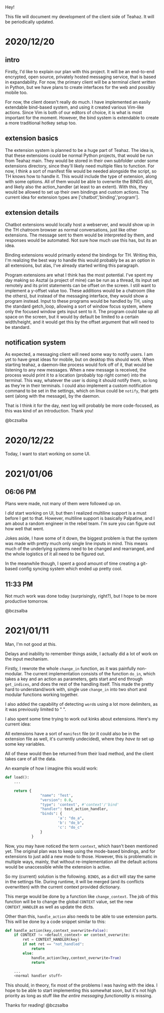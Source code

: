 Hey!

This file will document my development of the client side of Teahaz. It will be periodically updated.



# 2020/12/20

## intro
Firstly, I'd like to explain our plan with this project. It will be an end-to-end encrypted, open source, privately hosted messaging service, that is based in expandability. For now, the primary client will be a terminal client written in Python, but we have plans to create interfaces for the web and possibly mobile too. 

For now, the client doesn't really do much. I have implemented an easily extendable bind-based system, and using it created various Vim-like actions. Since Vim is both of our editors of choice, it is what is most important for the moment. However, the bind system is extendable to create a more traditional hotkey setup too.


## extension basics
The extension system is planned to be a huge part of Teahaz. The idea is, that these extensions could be normal Python projects, that would be run from Teahaz main. They would be stored in their own subfolder under some extensions directory, since they'll likely need multiple files to function. For now, I think a sort of manifest file would be needed alongside the script, so TH knows how to handle it. This would include the type of extension, along with some options. All of them would be able to overwrite the BINDS dict, and likely also the action_handler (at least to an extent). With this, they would be allowed to set up their own bindings and custom actions. The current idea for extension types are ['chatbot','binding','program']. 


## extension details
Chatbot extensions would locally host a webserver, and would show up in the TH chatroom browser as normal conversations, just like other extensions. The message sent to them would be interpreted by them, and responses would be automated. Not sure how much use this has, but its an idea.

Binding extensions would primarily extend the bindings for TH. Writing this, I'm realizing the best way to handle this would probably be as an option in all extensions, but alas, I've already started writing this paragraph.

Program extensions are what I think has the most potential. I've spent my day making so Asztal (a project of mine) can be run as a thread, its input set remotely and its print statements can be offset on the screen. I still want to implement a y-offset value too. These additions would be a chatroom (like the others), but instead of the messaging interface, they would show a program instead. Input to these programs would be handled by TH, using the standard getch_loop, allowing a sort of window focus system, where only the focused window gets input sent to it. The program could take up all space on the screen, but it would by default be limited to a certain width/height, and it would get this by the offset argument that will need to be standard.


## notification system
As expected, a messaging client will need some way to notify users. I am yet to have great ideas for mobile, but on desktop this should work. When starting teahaz, a daemon-like process would fork off of it, that would be listening to any new messages. When a new message is received, the process would print it to a location (probably top right corner) into the terminal. This way, whatever the user is doing it should notify them, so long as they're in their terminals. I could also implement a custom notification command to be set in the settings, which on linux could be `notify`, that gets sent (along with the message), by the daemon.

That is I think it for the day, next log will probably be more code-focused, as this was kind of an introduction. Thank you!

@bczsalba



# 2020/12/22

Today, I want to start working on some UI. 



# 2021/01/06

## 06:06 PM
Plans were made, not many of them were followed up on.

I *did* start working on UI, but then I realized multiline support is a must before I get to that. However, multiline support is basically Palpatine, and I am about a random engineer in the rebel team. I'm sure you can figure out how well that went.

Jokes aside, I have some of it down, the biggest problem is that the system was made with pretty much only single line inputs in mind. This means much of the underlying systems need to be changed and rearranged, and the whole logistics of it all need to be figured out. 

In the meanwhile though, I spent a good amount of time creating a git-based config syncing system which ended up pretty cool.

## 11:33 PM
Not much work was done today (surprisingly, right?), but I hope to be more productive tomorrow.

@bczsalba



# 2021/01/11
Man, I'm not good at this.

Delays and inability to remember things aside, I actually did a lot of work on the input mechanism.

Firstly, I rewrote the whole `change_in` function, as it was painfully non-modular. The current implementation consists of the function `do_in`, which takes a key and an action as parameters, gets start and end through `get_indices`, and does the rest of the handling itself. This made the pretty hard to understand/work with, single use `change_in` into two short and modular functions working together. 

I also added the capability of detecting `word`s using a lot more delimiters, as it was previously limited to " ".



I also spent some time trying to work out kinks about extensions. Here's my current idea:

All extensions have a sort of `manifest` file (or it could also be in the extension file as well, it's currently undecided), where they *have to* set up some key variables.

All of these would then be returned from their load method, and the client takes care of all the data.

An example of how I imagine this would work:

```python
def load():
    ...

    return {
                "name": 'Test',
                "version": 0.0,
                "type": 'context', #'context'/'bind'
                "handler": test_action_handler,
                "binds": {
                        'a': "do_a",
                        'b': "do_b",
                        'c': "do_c"
                }
            }
```

Now, you may have noticed the term `context`, which hasn't been mentioned yet. The original plan was to keep using the mode-based bindings, and for extensions to just add a new mode to those. However, this is problematic in multiple ways, mainly, that without re-implementation all the default actions would be unaccessible while the extension is active. 

So my (current) solution is the following. `BINDS`, as a dict will stay the same in the settings file. During runtime, it will be merged (and its conflicts overwritten) with the current context provided dictionary.

This merge would be done by a function like `change_context`. The job of this function will be to change the global `CONTEXT` value, set the new `CONTEXT_HANDLER` as well as update the dicts. 

Other than this, `handle_action` also needs to be able to use extension parts. This will be done by a code snippet similar to this:

```python
def handle_action(key,context_overwrite=False):
    if CONTEXT != <default_context> or context_overwrite:
        ret = CONTEXT_HANDLER(key)
        if not ret == "not_handled":
            return
        else:
            handle_action(key,context_overwrite=True)
            return

    ...
    <normal handler stuff>
```

This should, in theory, fix most of the problems I was having with the idea. I hope to be able to start implementing this somewhat soon, but it's not high priority as long as stuff like *the entire messaging functionality* is missing.

Thanks for reading!
@bczsalba
